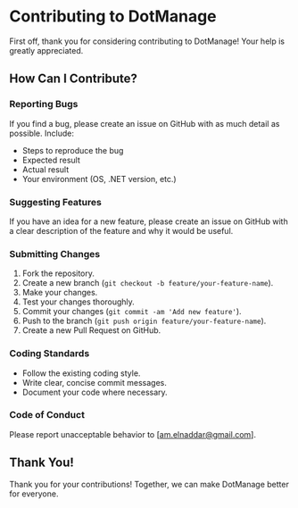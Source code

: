 # Contributing to DotManage

First off, thank you for considering contributing to DotManage! Your help is greatly appreciated.

## How Can I Contribute?

### Reporting Bugs

If you find a bug, please create an issue on GitHub with as much detail as possible. Include:
- Steps to reproduce the bug
- Expected result
- Actual result
- Your environment (OS, .NET version, etc.)

### Suggesting Features

If you have an idea for a new feature, please create an issue on GitHub with a clear description of the feature and why it would be useful.

### Submitting Changes

1. Fork the repository.
2. Create a new branch (`git checkout -b feature/your-feature-name`).
3. Make your changes.
4. Test your changes thoroughly.
5. Commit your changes (`git commit -am 'Add new feature'`).
6. Push to the branch (`git push origin feature/your-feature-name`).
7. Create a new Pull Request on GitHub.

### Coding Standards

- Follow the existing coding style.
- Write clear, concise commit messages.
- Document your code where necessary.

<!-- ### Running Tests

Before submitting your changes, make sure to run the tests to ensure everything is working correctly:
1. [Instructions on how to run tests specific to your project] -->

### Code of Conduct

Please report unacceptable behavior to [am.elnaddar@gmail.com].

## Thank You!

Thank you for your contributions! Together, we can make DotManage better for everyone.
